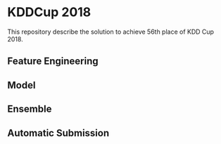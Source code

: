 # KDDCup 2018
This repository describe the solution to achieve 56th place of KDD Cup 2018.

## Feature Engineering 

## Model 

## Ensemble

## Automatic Submission
